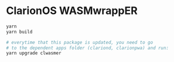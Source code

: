 # ClarionOS WASMwrappER

```sh
yarn
yarn build

# everytime that this package is updated, you need to go
# to the dependent apps folder (clariond, clarionpwa) and run:
yarn upgrade clwasmer
```
